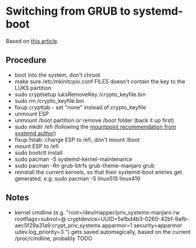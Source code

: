 Switching from GRUB to systemd-boot
===================================

Based on [this article](https://forum.manjaro.org/t/how-to-convert-to-systemd-boot/128946).

## Procedure
- boot into the system, don't chroot
- make sure /etc/mkinitcpio.conf FILES doesn't contain the key to the LUKS partition
- sudo cryptsetup luksRemoveKey <luks partition> /crypto_keyfile.bin
- sudo rm /crypto_keyfile.bin
- fixup crypttab - set "none" instead of crypto_keyfile
- unmount ESP
- unmount /boot partition or remove /boot folder (back it up first)
- sudo mkdir /efi (following the [mountpoint recommendation from systemd author](https://github.com/systemd/systemd/pull/3757#issuecomment-234290236))
- fixup fstab: change ESP to /efi, don't mount /boot
- mount ESP to /efi
- sudo bootctl install
- sudo pacman -S systemd-kernel-maintenance
- sudo pacman -Rn grub-btrfs grub-theme-manjaro grub
- reinstall the current kernels, so that their systemd-boot entries get generated, e.g. sudo pacman -S linux515 linux419

## Notes
- kernel cmdline (e.g. "root=/dev/mapper/priv_systems-manjaro rw rootflags=subvol=@ cryptdevice=UUID=5e1bd4b3-0260-42bf-9afb-aec5f29a31a9:crypt_priv_systems apparmor=1 security=apparmor udev.log_priority=3
") gets saved automagically, based on the current /proc/cmdline, probably
TODO
